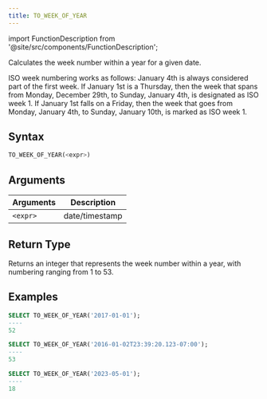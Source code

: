```yaml
---
title: TO_WEEK_OF_YEAR
---
```

import FunctionDescription from '@site/src/components/FunctionDescription';

<FunctionDescription description="Introduced or updated: v1.2.151"/>

Calculates the week number within a year for a given date.

ISO week numbering works as follows: January 4th is always considered part of the first week. If January 1st is a Thursday, then the week that spans from Monday, December 29th, to Sunday, January 4th, is designated as ISO week 1. If January 1st falls on a Friday, then the week that goes from Monday, January 4th, to Sunday, January 10th, is marked as ISO week 1.

## Syntax

```sql
TO_WEEK_OF_YEAR(<expr>)
```

## Arguments

| Arguments | Description    |
|-----------|----------------|
| `<expr>`  | date/timestamp |

## Return Type

Returns an integer that represents the week number within a year, with numbering ranging from 1 to 53.

## Examples

```sql
SELECT TO_WEEK_OF_YEAR('2017-01-01');
----
52

SELECT TO_WEEK_OF_YEAR('2016-01-02T23:39:20.123-07:00');
----
53

SELECT TO_WEEK_OF_YEAR('2023-05-01');
----
18
```
